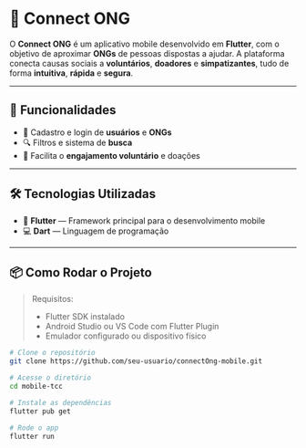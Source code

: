 # 📱 Connect ONG

O **Connect ONG** é um aplicativo mobile desenvolvido em **Flutter**, com o objetivo de aproximar **ONGs** de pessoas dispostas a ajudar. A plataforma conecta causas sociais a **voluntários**, **doadores** e **simpatizantes**, tudo de forma **intuitiva**, **rápida** e **segura**.

---

## 🚀 Funcionalidades

- 🧾 Cadastro e login de **usuários** e **ONGs**
- 🔍 Filtros e sistema de **busca**
- 🤝 Facilita o **engajamento voluntário** e doações

---

## 🛠️ Tecnologias Utilizadas

- 🧩 **Flutter** — Framework principal para o desenvolvimento mobile
- 💻 **Dart** — Linguagem de programação

---

## 📦 Como Rodar o Projeto

> Requisitos:
> - Flutter SDK instalado
> - Android Studio ou VS Code com Flutter Plugin
> - Emulador configurado ou dispositivo físico

```bash
# Clone o repositório
git clone https://github.com/seu-usuario/connectOng-mobile.git

# Acesse o diretório
cd mobile-tcc

# Instale as dependências
flutter pub get

# Rode o app
flutter run
